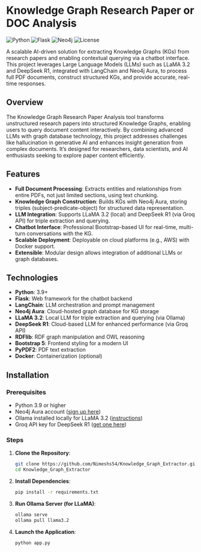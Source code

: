 # Knowledge Graph Research Paper or DOC Analysis

![Python](https://img.shields.io/badge/Python-3.9+-blue.svg) ![Flask](https://img.shields.io/badge/Flask-2.3-green.svg) ![Neo4j](https://img.shields.io/badge/Neo4j-5.0+-orange.svg) ![License](https://img.shields.io/badge/License-MIT-yellow.svg)

A scalable AI-driven solution for extracting Knowledge Graphs (KGs) from research papers and enabling contextual querying via a chatbot interface. This project leverages Large Language Models (LLMs) such as LLaMA 3.2 and DeepSeek R1, integrated with LangChain and Neo4j Aura, to process full PDF documents, construct structured KGs, and provide accurate, real-time responses.

## Overview
The Knowledge Graph Research Paper Analysis tool transforms unstructured research papers into structured Knowledge Graphs, enabling users to query document content interactively. By combining advanced LLMs with graph database technology, this project addresses challenges like hallucination in generative AI and enhances insight generation from complex documents. It’s designed for researchers, data scientists, and AI enthusiasts seeking to explore paper content efficiently.

## Features
- **Full Document Processing**: Extracts entities and relationships from entire PDFs, not just limited sections, using text chunking.
- **Knowledge Graph Construction**: Builds KGs with Neo4j Aura, storing triples (subject-predicate-object) for structured data representation.
- **LLM Integration**: Supports LLaMA 3.2 (local) and DeepSeek R1 (via Groq API) for triple extraction and querying.
- **Chatbot Interface**: Professional Bootstrap-based UI for real-time, multi-turn conversations with the KG.
- **Scalable Deployment**: Deployable on cloud platforms (e.g., AWS) with Docker support.
- **Extensible**: Modular design allows integration of additional LLMs or graph databases.

## Technologies
- **Python**: 3.9+
- **Flask**: Web framework for the chatbot backend
- **LangChain**: LLM orchestration and prompt management
- **Neo4j Aura**: Cloud-hosted graph database for KG storage
- **LLaMA 3.2**: Local LLM for triple extraction and querying (via Ollama)
- **DeepSeek R1**: Cloud-based LLM for enhanced performance (via Groq API)
- **RDFlib**: RDF graph manipulation and OWL reasoning
- **Bootstrap 5**: Frontend styling for a modern UI
- **PyPDF2**: PDF text extraction
- **Docker**: Containerization (optional)

## Installation

### Prerequisites
- Python 3.9 or higher
- Neo4j Aura account ([sign up here](https://neo4j.com/cloud/aura/))
- Ollama installed locally for LLaMA 3.2 ([instructions](https://ollama.ai/))
- Groq API key for DeepSeek R1 ([get one here](https://groq.com/))

### Steps
1. **Clone the Repository**:
   ```bash
   git clone https://github.com/Nimeshs54/Knowledge_Graph_Extractor.git
   cd Knowledge_Graph_Extractor
   ```

2. **Install Dependencies**:
    ```bash
   pip install -r requirements.txt
   ```

3. **Run Ollama Server (for LLaMA)**:
    ```bash
    ollama serve
    ollama pull llama3.2
   ```

4. **Launch the Application**:
    ```bash
   python app.py
   ```